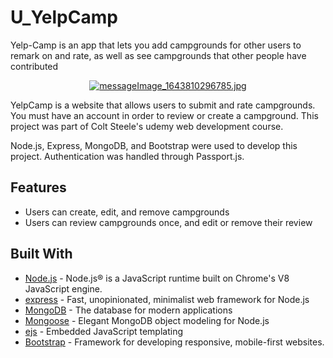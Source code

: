# U_YelpCamp
Yelp-Camp is an app that lets you add campgrounds for other users to remark on and rate, as well as see campgrounds that other people have contributed
<a href="https://u-yelp-camp.herokuapp.com/">
 <div align="center">
  <img src="https://i3.fpic.cc/file/img-b1/2022/02/02/messageImage_1643810296785.jpg" alt="messageImage_1643810296785.jpg" border="0">
 </div>
</a>

YelpCamp is a website that allows users to submit and rate campgrounds. You must have an account in order to review or create a campground. This project was part of Colt Steele's udemy web development course.  

Node.js, Express, MongoDB, and Bootstrap were used to develop this project. Authentication was handled through Passport.js.

## Features
* Users can create, edit, and remove campgrounds
* Users can review campgrounds once, and edit or remove their review

## Built With

- [Node.js](https://nodejs.org) - Node.js® is a JavaScript runtime built on Chrome's V8 JavaScript engine.
- [express](https://expressjs.com//) - Fast, unopinionated, minimalist web framework for Node.js
- [MongoDB](https://www.mongodb.com/) - The database for
  modern applications
- [Mongoose](https://mongoosejs.com/) - Elegant MongoDB object modeling for Node.js
- [ejs](https://ejs.co/) - Embedded JavaScript templating
- [Bootstrap](https://getbootstrap.com/) - Framework for developing responsive, mobile-first websites.
